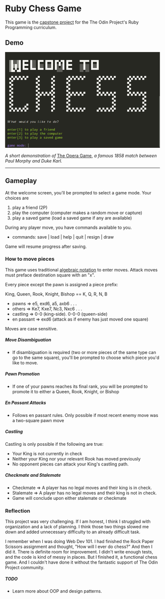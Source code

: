 # Ruby Chess Game

This game is the [capstone project](https://www.theodinproject.com/courses/ruby-programming/lessons/ruby-final-project?ref=lnav) for the The Odin Project's Ruby Programming curriculum.

## Demo

![demo gif of classic 1858 game of Paul Morphy vs Duke Karl](demo/demo.gif)


*A short demonstration of* [The Opera Game](https://www.chess.com/terms/opera-game-chess), *a famous 1858 match between Paul Morphy and Duke Karl.*

***

## Gameplay

At the welcome screen, you'll be prompted to select a game mode. Your choices are

1. play a friend (2P)
2. play the computer (computer makes a random move or capture)
3. play a saved game (load a saved game if any are available)

During any player move, you have commands available to you.
- commands: save | load | help | quit | resign | draw

Game will resume progress after saving.

### How to move pieces

This game uses traditional [algebraic notation](https://en.wikipedia.org/wiki/Algebraic_notation_(chess)) to enter moves.
Attack moves must preface destination square with an "x".

Every piece except the pawn is assigned a piece prefix:

  King, Queen, Rook, Knight, Bishop == K, Q, R, N, B

  - pawns      =>   e5, exd6, a5, axb6 . . .
  - others     =>   Ke7, Kxe7, Nc3, Nxc6 . . .
  - castling   =>   0-0 (king-side). 0-0-0 (queen-side)
  - en passant =>   exd6 (attack as if enemy has just moved one square)
      

Moves are case sensitive.

##### Move Disambiguation

- If disambiguation is required (two or more pieces of the same type can go to the same square), you'll be prompted to choose which piece you'd like to move.

##### Pawn Promotion

- If one of your pawns reaches its final rank, you will be prompted to promote it to either a Queen, Rook, Knight, or Bishop

##### En Passant Attacks

- Follows en passant rules. Only possible if most recent enemy move was a two-square pawn move

##### Castling

Castling is only possible if the following are true:

- Your King is not currently in check
- Neither your King nor your relevant Rook has moved previously
- No opponent pieces can attack your King's castling path.

##### Checkmate and Stalemate

- Checkmate => A player has no legal moves and their king is in check.
- Stalemate => A player has no legal moves and their king is not in check.
- Game will conclude upon either stalemate or checkmate

### Reflection

This project was very challenging. If I am honest, I think I struggled with organization and a lack of planning. I think those two things slowed me down and added unnecessary difficulty to an already difficult task. 

I remember when I was doing Web Dev 101. I had finished the Rock Paper Scissors assignment and thought, "How will I ever do chess?" And then I did it. There is definite room for improvement. I didn't write enough tests, and the code is kind of messy in places. But I finished it, a functional chess game. And I couldn't have done it without the fantastic support of The Odin Project community.

##### TODO

- Learn more about OOP and design patterns.

